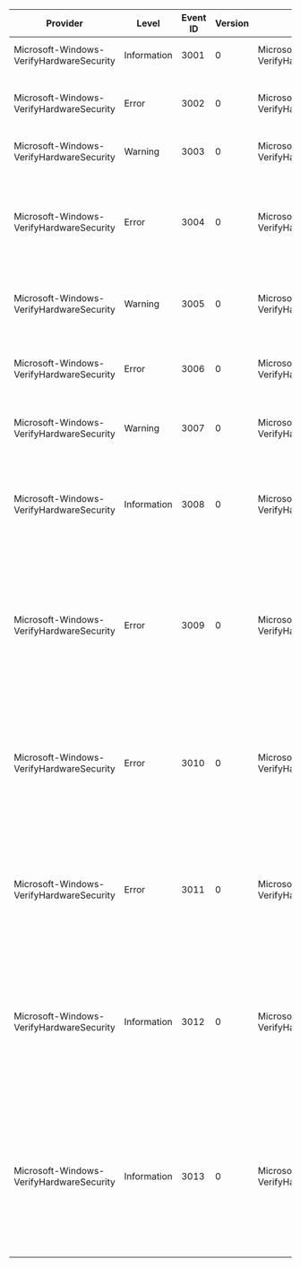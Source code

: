 Provider                                  |  Level        |  Event ID  |  Version  |  Channel                                               |  Task                     |  Opcode                          |  Keyword  |  Message
------------------------------------------|---------------|------------|-----------|--------------------------------------------------------|---------------------------|----------------------------------|-----------|---------------------------------------------------------------------------------------------------------------------------------------------------------------------------------------------------------------------------------------------------------
Microsoft-Windows-VerifyHardwareSecurity  |  Information  |  3001      |  0        |  Microsoft-Windows-VerifyHardwareSecurity/Operational  |  CheckGeneric             |  reportCheck                     |           |  Hardware Security Check: {CurrentCheckBit}
Microsoft-Windows-VerifyHardwareSecurity  |  Error        |  3002      |  0        |  Microsoft-Windows-VerifyHardwareSecurity/Admin        |  CheckSecureBootEnabled   |  securebootEnabledFailedCheck    |           |  SecureBoot is currently disabled. Please enable SecureBoot through the system firmware.
Microsoft-Windows-VerifyHardwareSecurity  |  Warning      |  3003      |  0        |  Microsoft-Windows-VerifyHardwareSecurity/Admin        |  CheckSecureBootEnabled   |  securebootEnabledFailedToCheck  |           |  Failed to check if secureboot is enabled. Status: {hr}
Microsoft-Windows-VerifyHardwareSecurity  |  Error        |  3004      |  0        |  Microsoft-Windows-VerifyHardwareSecurity/Admin        |  CheckCertificates        |  certsFailedCheck                |           |  PreRelease/Test cert found in SecureBoot database. Please re-provision SecureBoot to not include {name} in variable {database} of EFI database. Certificate Thumbprint = {bytes}
Microsoft-Windows-VerifyHardwareSecurity  |  Warning      |  3005      |  0        |  Microsoft-Windows-VerifyHardwareSecurity/Admin        |  CheckCertificates        |  certsFailedToCheck              |           |  Failed to check for PreRelease/Test certificates found in SecureBoot DB. Status: {hr}
Microsoft-Windows-VerifyHardwareSecurity  |  Error        |  3006      |  0        |  Microsoft-Windows-VerifyHardwareSecurity/Admin        |  CheckSecureBootPolicy    |  securebootPolicyFailedCheck     |           |  A non-production SecureBoot Policy was detected. Remove Debug/PreRelease policy through the system firmware.
Microsoft-Windows-VerifyHardwareSecurity  |  Warning      |  3007      |  0        |  Microsoft-Windows-VerifyHardwareSecurity/Admin        |  CheckSecureBootPolicy    |  securebootPolicyFailedToCheck   |           |  Failed to check for non-production SecureBoot Policy. Status: {hr}
Microsoft-Windows-VerifyHardwareSecurity  |  Information  |  3008      |  0        |  Microsoft-Windows-VerifyHardwareSecurity/Operational  |  CheckHostLockdownPolicy  |  HostLockdownCheck               |           |  Host provider {HostProvider} is trying to load {ModulePath} to invoke its {Method} API. {ModulePath} has an OriginalFilename or InternalName of {InternalName}.
Microsoft-Windows-VerifyHardwareSecurity  |  Error        |  3009      |  0        |  Microsoft-Windows-VerifyHardwareSecurity/Operational  |  CheckHostLockdownPolicy  |  HostLockdownCheck               |           |  Host provider {HostProvider} is trying to load {ModulePath} to invoke its {Method} API. {ModulePath} has an OriginalFilename or InternalName of {InternalName}. NtQuerySecurityPolicy failed with error code {hr}.
Microsoft-Windows-VerifyHardwareSecurity  |  Error        |  3010      |  0        |  Microsoft-Windows-VerifyHardwareSecurity/Operational  |  CheckHostLockdownPolicy  |  HostLockdownCheck               |           |  Host provider {HostProvider} is trying to load {ModulePath} to invoke its {Method} API. {ModulePath} has an OriginalFilename or InternalName of {InternalName}. It is blocked by host lockdown security policy.
Microsoft-Windows-VerifyHardwareSecurity  |  Error        |  3011      |  0        |  Microsoft-Windows-VerifyHardwareSecurity/Operational  |  CheckHostLockdownPolicy  |  HostLockdownCheck               |           |  Host provider {HostProvider} is trying to load {ModulePath} to invoke its {Method} API. Failed to find the OriginalFilename or InternalName from resource with error code {hr}.
Microsoft-Windows-VerifyHardwareSecurity  |  Information  |  3012      |  0        |  Microsoft-Windows-VerifyHardwareSecurity/Operational  |  CheckHostLockdownPolicy  |  HostLockdownCheck               |           |  Host provider {HostProvider} is trying to load {ModulePath} to invoke  its {Method} API. {ModulePath} has an OriginalFilename or InternalName of {InternalName}. The invoking is allowed because UMCI or host lockdown policy is not enabled.
Microsoft-Windows-VerifyHardwareSecurity  |  Information  |  3013      |  0        |  Microsoft-Windows-VerifyHardwareSecurity/Operational  |  CheckHostLockdownPolicy  |  HostLockdownCheck               |           |  Host provider {HostProvider} is trying to load {ModulePath} to invoke its {Method} API. {ModulePath} has an OriginalFilename or InternalName of {InternalName}. The invoking is allowed because of the audit mode of the host lockdown security policy.